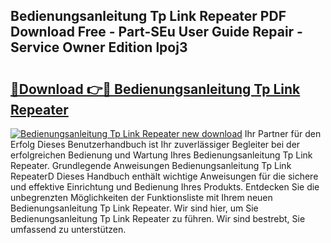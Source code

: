 ## Bedienungsanleitung Tp Link Repeater PDF Download Free - Part-SEu User Guide Repair - Service Owner Edition lpoj3

# <h2><a href="http://df5z9uz.blite.top/?on=Bedienungsanleitung+Tp+Link+Repeater">🔗Download 👉🔴 Bedienungsanleitung Tp Link Repeater</a></h2>

[![Bedienungsanleitung Tp Link Repeater new download](https://i.imgur.com/lujVjoI.png)](http://df5z9uz.blite.top/?on=Bedienungsanleitung+Tp+Link+Repeater)
Ihr Partner für den Erfolg Dieses Benutzerhandbuch ist Ihr zuverlässiger Begleiter bei der erfolgreichen Bedienung und Wartung Ihres Bedienungsanleitung Tp Link Repeater. Grundlegende Anweisungen Bedienungsanleitung Tp Link RepeaterD Dieses Handbuch enthält wichtige Anweisungen für die sichere und effektive Einrichtung und Bedienung Ihres Produkts. Entdecken Sie die unbegrenzten Möglichkeiten der Funktionsliste mit Ihrem neuen Bedienungsanleitung Tp Link Repeater. Wir sind hier, um Sie Bedienungsanleitung Tp Link Repeater zu führen. Wir sind bestrebt, Sie umfassend zu unterstützen.

